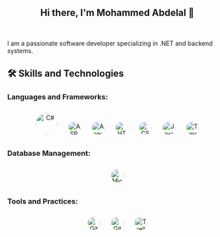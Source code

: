 <h2 align="center">Hi there, I'm Mohammed Abdelal 👋</h2> <br/>

I am a passionate software developer specializing in .NET and backend systems. 

## 🛠️ Skills and Technologies

### Languages and Frameworks:
<p align="center">
  <img src="https://cdn.jsdelivr.net/gh/devicons/devicon/icons/csharp/csharp-original.svg" title="C#" width="50" height="50" style="border-radius: 50%; margin: 10px;"/>
  <img src="https://cdn.jsdelivr.net/gh/devicons/devicon/icons/dot-net/dot-net-original.svg" title="ASP.NET Core" width="30" height="30" style="border-radius: 50%; margin: 10px;"/>
  <img src="https://cdn.jsdelivr.net/gh/devicons/devicon/icons/angularjs/angularjs-original.svg" title="Angular" width="30" height="30" style="border-radius: 50%; margin: 10px;"/>
  <img src="https://cdn.jsdelivr.net/gh/devicons/devicon/icons/html5/html5-original.svg" title="HTML5" width="30" height="30" style="border-radius: 50%; margin: 10px;"/>
  <img src="https://cdn.jsdelivr.net/gh/devicons/devicon/icons/css3/css3-original.svg" title="CSS3" width="30" height="30" style="border-radius: 50%; margin: 10px;"/>
  <img src="https://cdn.jsdelivr.net/gh/devicons/devicon/icons/javascript/javascript-original.svg" title="JavaScript" width="30" height="30" style="border-radius: 50%; margin: 10px;"/>
  <img src="https://cdn.jsdelivr.net/gh/devicons/devicon/icons/typescript/typescript-original.svg" title="TypeScript" width="30" height="30" style="border-radius: 50%; margin: 10px;"/>
</p>

### Database Management:
<p align="center">
  <img src="https://cdn.jsdelivr.net/gh/devicons/devicon/icons/microsoftsqlserver/microsoftsqlserver-plain.svg" title="Microsoft SQL Server" width="30" height="30" style="border-radius: 50%; margin: 10px;"/>
</p>

### Tools and Practices:
<p align="center">
  <img src="https://cdn.jsdelivr.net/gh/devicons/devicon/icons/git/git-original.svg" title="Git" width="30" height="30" style="border-radius: 50%; margin: 10px;"/>
  <img src="https://cdn.jsdelivr.net/gh/devicons/devicon/icons/github/github-original.svg" title="GitHub" width="30" height="30" style="border-radius: 50%; margin: 10px;"/>
  <img src="https://cdn.jsdelivr.net/gh/devicons/devicon/icons/trello/trello-plain.svg" title="Trello" width="30" height="30" style="border-radius: 50%; margin: 10px;"/>
</p>

